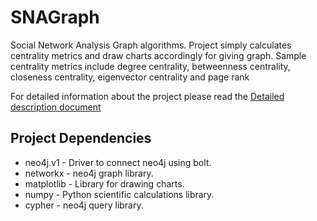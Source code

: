 # SNAGraph
Social Network Analysis Graph algorithms. Project simply calculates centrality metrics and draw charts accordingly for giving graph. Sample centrality metrics include degree centrality, betweenness centrality, closeness centrality, eigenvector centrality and page rank

For detailed information about the project please read the [Detailed description document](./DetailedDescription.md)

## Project Dependencies

- neo4j.v1 - Driver to connect neo4j using bolt.
- networkx - neo4j graph library.
- matplotlib - Library for drawing charts.
- numpy - Python scientific calculations library.
- cypher - neo4j query library.